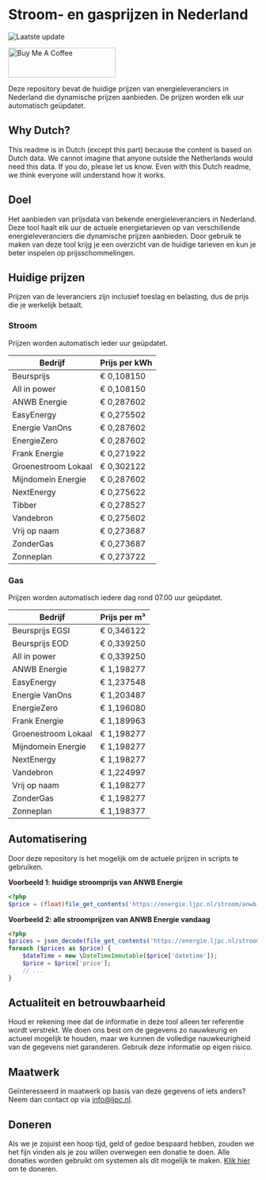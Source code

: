 # Stroom- en gasprijzen in Nederland

![Laatste update](https://img.shields.io/badge/laatste%20update-2025--05--30%2023%3A00%20CET-brightgreen)

<a href="https://www.buymeacoffee.com/Lars-" target="_blank"><img src="https://cdn.buymeacoffee.com/buttons/v2/default-orange.png" alt="Buy Me A Coffee" height="60" style="height: 60px !important;width: 217px !important;" ></a>

Deze repository bevat de huidige prijzen van energieleveranciers in Nederland die dynamische prijzen aanbieden. De prijzen worden elk uur automatisch geüpdatet.

## Why Dutch?

This readme is in Dutch (except this part) because the content is based on Dutch data. We cannot imagine that anyone outside the Netherlands would need this data. If you do, please let us know. Even with this Dutch readme, we think
everyone will understand how it works.

## Doel

Het aanbieden van prijsdata van bekende energieleveranciers in Nederland. Deze tool haalt elk uur de actuele energietarieven op van verschillende energieleveranciers die dynamische prijzen aanbieden. Door gebruik te maken van deze tool
krijg je een overzicht van de huidige tarieven en kun je beter inspelen op prijsschommelingen.

## Huidige prijzen

Prijzen van de leveranciers zijn inclusief toeslag en belasting, dus de prijs die je werkelijk betaalt.

### Stroom

Prijzen worden automatisch ieder uur geüpdatet.

 Bedrijf | Prijs per kWh 
---------|---------------
Beursprijs | € 0,108150
All in power | € 0,108150
ANWB Energie | € 0,287602
EasyEnergy | € 0,275502
Energie VanOns | € 0,287602
EnergieZero | € 0,287602
Frank Energie | € 0,271922
Groenestroom Lokaal | € 0,302122
Mijndomein Energie | € 0,287602
NextEnergy | € 0,275622
Tibber | € 0,278527
Vandebron | € 0,275602
Vrij op naam | € 0,273687
ZonderGas | € 0,273687
Zonneplan | € 0,273722


### Gas

Prijzen worden automatisch iedere dag rond 07.00 uur geüpdatet.

 Bedrijf | Prijs per m³ 
---------|--------------
Beursprijs EGSI | € 0,346122
Beursprijs EOD | € 0,339250
All in power | € 0,339250
ANWB Energie | € 1,198277
EasyEnergy | € 1,237548
Energie VanOns | € 1,203487
EnergieZero | € 1,196080
Frank Energie | € 1,189963
Groenestroom Lokaal | € 1,198277
Mijndomein Energie | € 1,198277
NextEnergy | € 1,198277
Vandebron | € 1,224997
Vrij op naam | € 1,198277
ZonderGas | € 1,198277
Zonneplan | € 1,198377


## Automatisering

Door deze repository is het mogelijk om de actuele prijzen in scripts te gebruiken.

**Voorbeeld 1: huidige stroomprijs van ANWB Energie**

```php
<?php
$price = (float)file_get_contents('https://energie.ljpc.nl/stroom/anwb-energie-nu.txt');

```

**Voorbeeld 2: alle stroomprijzen van ANWB Energie vandaag**

```php
<?php
$prices = json_decode(file_get_contents('https://energie.ljpc.nl/stroom/all-in-power-vandaag.json'),true);
foreach ($prices as $price) {
    $dateTime = new \DateTimeImmutable($price['datetime']);
    $price = $price['price'];
    // ...
}
```

## Actualiteit en betrouwbaarheid

Houd er rekening mee dat de informatie in deze tool alleen ter referentie wordt verstrekt. We doen ons best om de gegevens zo nauwkeurig en actueel mogelijk te houden, maar we kunnen de volledige nauwkeurigheid van de gegevens niet
garanderen. Gebruik deze informatie op eigen risico.

## Maatwerk

Geïnteresseerd in maatwerk op basis van deze gegevens of iets anders? Neem dan contact op
via [info@ljpc.nl](mailto:info@ljpc.nl?subject=Energie%20prijzen).

## Doneren

Als we je zojuist een hoop tijd, geld of gedoe bespaard hebben, zouden we het fijn vinden als je zou willen overwegen een
donatie te doen. Alle donaties worden gebruikt om systemen als dit mogelijk te
maken. [Klik hier](https://www.buymeacoffee.com/Lars-) om te doneren.
